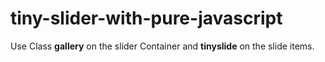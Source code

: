# tiny-slider-with-pure-javascript

Use Class <strong>gallery</strong> on the slider Container and <strong>tinyslide</strong> on the slide items.
